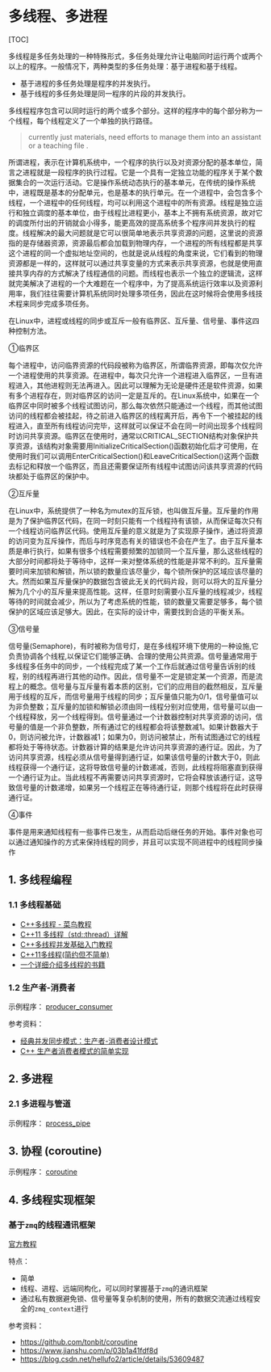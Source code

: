 # 多线程、多进程

[TOC]

多线程是多任务处理的一种特殊形式，多任务处理允许让电脑同时运行两个或两个以上的程序。一般情况下，两种类型的多任务处理：基于进程和基于线程。

* 基于进程的多任务处理是程序的并发执行。
* 基于线程的多任务处理是同一程序的片段的并发执行。

多线程程序包含可以同时运行的两个或多个部分。这样的程序中的每个部分称为一个线程，每个线程定义了一个单独的执行路径。

> currently just materials, need efforts to manage them into an assistant or a teaching file .

所谓进程，表示在计算机系统中，一个程序的执行以及对资源分配的基本单位，简言之进程就是一段程序的执行过程。它是一个具有一定独立功能的程序关于某个数据集合的一次运行活动。它是操作系统动态执行的基本单元，在传统的操作系统中，进程既是基本的分配单元，也是基本的执行单元。在一个进程中，会包含多个线程，一个进程中的任何线程，均可以利用这个进程中的所有资源。线程是独立运行和独立调度的基本单位，由于线程比进程更小，基本上不拥有系统资源，故对它的调度所付出的开销就会小得多，能更高效的提高系统多个程序间并发执行的程度。线程解决的最大问题就是它可以很简单地表示共享资源的问题，这里说的资源指的是存储器资源，资源最后都会加载到物理内存，一个进程的所有线程都是共享这个进程的同一个虚拟地址空间的，也就是说从线程的角度来说，它们看到的物理资源都是一样的，这样就可以通过共享变量的方式来表示共享资源，也就是使用直接共享内存的方式解决了线程通信的问题。而线程也表示一个独立的逻辑流，这样就完美解决了进程的一个大难题在一个程序中，为了提高系统运行效率以及资源利用率，我们往往需要计算机系统同时处理多项任务，因此在这时候将会使用多线技术程来同步完成多项任务。

在Linux中，进程或线程的同步或互斥一般有临界区、互斥量、信号量、事件这四种控制方法。

①临界区

每个进程中，访问临界资源的代码段被称为临界区，所谓临界资源，即每次仅允许一个进程使用的共享资源。在进程中，每次只允许一个进程进入临界区，一旦有进程进入，其他进程则无法再进入。因此可以理解为无论是硬件还是软件资源，如果有多个进程存在，则对临界区的访问一定是互斥的。在Linux系统中，如果在一个临界区中同时被多个线程试图访问，那么每次依然只能通过一个线程，而其他试图访问的线程都会被挂起，待之前进入临界区的线程离开后，再令下一个被挂起的线程进入，直至所有线程访问完毕，这样就可以保证不会在同一时间出现多个线程同时访问共享资源。临界区在使用时，通常以CRITICAL_SECTION结构对象保护共享资源，该结构对象需要用InitializeCriticalSection()函数初始化后才可使用，在使用时我们可以调用EnterCriticalSection()和LeaveCriticalSection()这两个函数去标记和释放一个临界区，而且还需要保证所有线程中试图访问该共享资源的代码块都处于临界区的保护中。

②互斥量

在Linux中，系统提供了一种名为mutex的互斥锁，也叫做互斥量。互斥量的作用是为了保护临界区代码，在同一时刻只能有一个线程持有该锁，从而保证每次只有一个线程访问临界区代码。使用互斥量的意义就是为了实现原子操作，通过将资源的访问变为互斥操作，而后与时序竞态有关的错误也不会在产生了。由于互斥量本质是串行执行，如果有很多个线程需要频繁的加锁同一个互斥量，那么这些线程的大部分时间都将处于等待中，这样一来对整体系统的性能是非常不利的。互斥量需要时间来加锁和解锁，所以锁的数量应该尽量少，每个锁所保护的区域应该尽量的大。然而如果互斥量保护的数据包含彼此无关的代码片段，则可以将大的互斥量分解为几个小的互斥量来提高性能。这样，任意时刻需要小互斥量的线程减少，线程等待的时间就会减少，所以为了考虑系统的性能，锁的数量又需要足够多，每个锁保护的区域应该足够大。因此，在实际的设计中，需要找到合适的平衡关系。

③信号量

信号量(Semaphore)，有时被称为信号灯，是在多线程环境下使用的一种设施,它负责协调各个线程,以保证它们能够正确、合理的使用公共资源。信号量通常用于多线程多任务中的同步，一个线程完成了某一个工作后就通过信号量告诉别的线程，别的线程再进行其他的动作。因此，信号量不一定是锁定某一个资源，而是流程上的概念。信号量与互斥量有着本质的区别，它们的应用目的截然相反，互斥量用于线程的互斥，而信号量用于线程的同步；互斥量值只能为0/1，信号量值可以为非负整数；互斥量的加锁和解锁必须由同一线程分别对应使用，信号量可以由一个线程释放，另一个线程得到。信号量通过一个计数器控制对共享资源的访问，信号量的值是一个非负整数，所有通过它的线程都会将该整数减1。如果计数器大于0，则访问被允许，计数器减1；如果为0，则访问被禁止，所有试图通过它的线程都将处于等待状态。计数器计算的结果是允许访问共享资源的通行证。因此，为了访问共享资源，线程必须从信号量得到通行证，如果该信号量的计数大于0，则此线程获得一个通行证，这将导致信号量的计数递减，否则，此线程将阻塞直到获得一个通行证为止。当此线程不再需要访问共享资源时，它将会释放该通行证，这导致信号量的计数递增，如果另一个线程正在等待通行证，则那个线程将在此时获得通行证。

④事件

事件是用来通知线程有一些事件已发生，从而启动后继任务的开始。事件对象也可以通过通知操作的方式来保持线程的同步，并且可以实现不同进程中的线程同步操作



## 1. 多线程编程

### 1.1 多线程基础

* [C++多线程 - 菜鸟教程](https://www.runoob.com/cplusplus/cpp-multithreading.html)
* [C++11 多线程（std::thread）详解](https://blog.csdn.net/sjc_0910/article/details/118861539)
* [C++多线程并发基础入门教程](https://zhuanlan.zhihu.com/p/194198073)
* [C++11多线程(简约但不简单)](https://www.jianshu.com/p/dcce068ee32b)
* [一个详细介绍多线程的书籍](https://www.bookstack.cn/read/CPP-Concurrency-In-Action-2ed-2019/README.md)


### 1.2 生产者-消费者

示例程序： [producer_consumer](producer_consumer)

参考资料：
* [经典并发同步模式：生产者-消费者设计模式](https://zhuanlan.zhihu.com/p/73442055)
* [C++ 生产者消费者模式的简单实现](https://blog.csdn.net/weixin_44344462/article/details/99831339)



## 2. 多进程

### 2.1 多进程与管道
示例程序： [process_pipe](process_pipe)



## 3. 协程 (coroutine)

示例程序： [coroutine](coroutine)



## 4. 多线程实现框架

### 基于`zmq`的线程通讯框架

[官方教程](https://zguide.zeromq.org/)

特点：

- 简单
- 线程、进程、远端同构化，可以同时掌握基于`zmq`的通讯框架
- 通过私有数据避免锁、信号量等复杂机制的使用，所有的数据交流通过线程安全的`zmq_context`进行

参考资料：

* https://github.com/tonbit/coroutine
* https://www.jianshu.com/p/03b1a41fdf8d
* https://blog.csdn.net/hellufo2/article/details/53609487
